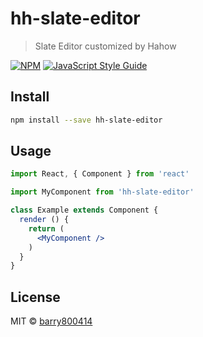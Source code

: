 # hh-slate-editor

> Slate Editor customized by Hahow

[![NPM](https://img.shields.io/npm/v/hh-slate-editor.svg)](https://www.npmjs.com/package/hh-slate-editor) [![JavaScript Style Guide](https://img.shields.io/badge/code_style-standard-brightgreen.svg)](https://standardjs.com)

## Install

```bash
npm install --save hh-slate-editor
```

## Usage

```jsx
import React, { Component } from 'react'

import MyComponent from 'hh-slate-editor'

class Example extends Component {
  render () {
    return (
      <MyComponent />
    )
  }
}
```

## License

MIT © [barry800414](https://github.com/barry800414)
